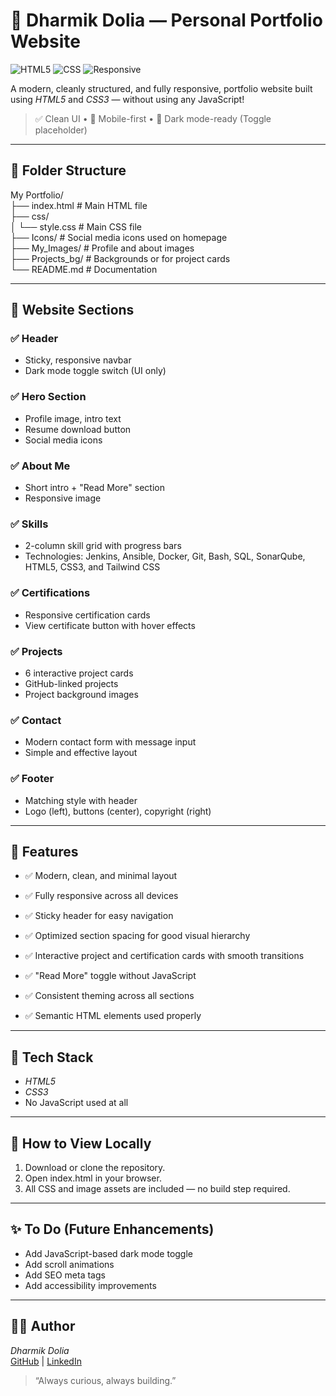 # 🚀 Dharmik Dolia — Personal Portfolio Website

![HTML5](https://img.shields.io/badge/HTML5-E34F26?style=flat&logo=html5&logoColor=white)
![CSS](https://img.shields.io/badge/CSS-38B2AC?style=flat&logo=css&logoColor=white)
![Responsive](https://img.shields.io/badge/Fully%20Responsive-Yes-success)

A modern, cleanly structured, and fully responsive, portfolio website built using *HTML5* and *CSS3* — without using any JavaScript!

> ✅ Clean UI • 📱 Mobile-first • 🌙 Dark mode-ready (Toggle placeholder)

---

## 📁 Folder Structure

My Portfolio/                                    <br>
├── index.html                  # Main HTML file <br>
├── css/                                         <br>
│   └── style.css               # Main CSS file <br>
├── Icons/                      # Social media icons used on homepage <br>
├── My_Images/                  # Profile and about images <br>
├── Projects_bg/                # Backgrounds or for project cards <br>
└── README.md                   # Documentation <br>

---

## 🧩 Website Sections

### ✅ Header
- Sticky, responsive navbar
- Dark mode toggle switch (UI only)

### ✅ Hero Section
- Profile image, intro text
- Resume download button
- Social media icons

### ✅ About Me
- Short intro + "Read More" section
- Responsive image

### ✅ Skills
- 2-column skill grid with progress bars
- Technologies: Jenkins, Ansible, Docker, Git, Bash, SQL, SonarQube, HTML5, CSS3, and Tailwind CSS

### ✅ Certifications
- Responsive certification cards
- View certificate button with hover effects

### ✅ Projects
- 6 interactive project cards
- GitHub-linked projects
- Project background images

### ✅ Contact
- Modern contact form with message input
- Simple and effective layout

### ✅ Footer
- Matching style with header
- Logo (left), buttons (center), copyright (right)

---

## 🎯 Features

- ✅ Modern, clean, and minimal layout

- ✅ Fully responsive across all devices

- ✅ Sticky header for easy navigation

- ✅ Optimized section spacing for good visual hierarchy

- ✅ Interactive project and certification cards with smooth transitions

- ✅ "Read More" toggle without JavaScript

- ✅ Consistent theming across all sections

- ✅ Semantic HTML elements used properly

---

## 🧰 Tech Stack

- *HTML5*
- *CSS3*
- No JavaScript used at all

---

## 🚀 How to View Locally

1. Download or clone the repository.
2. Open index.html in your browser.
3. All CSS and image assets are included — no build step required.

---

## ✨ To Do (Future Enhancements)

- Add JavaScript-based dark mode toggle
- Add scroll animations
- Add SEO meta tags
- Add accessibility improvements

---

## 🙋‍♂ Author

*Dharmik Dolia*  
[GitHub](https://github.com/DharmikDevops) | [LinkedIn](https://www.linkedin.com/in/dharmik1904)

> “Always curious, always building.”

